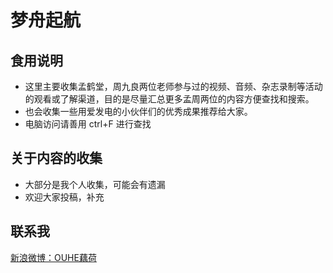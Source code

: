 梦舟起航
==============
食用说明
----
- 这里主要收集孟鹤堂，周九良两位老师参与过的视频、音频、杂志录制等活动的观看或了解渠道，目的是尽量汇总更多孟周两位的内容方便查找和搜索。
- 也会收集一些用爱发电的小伙伴们的优秀成果推荐给大家。
- 电脑访问请善用 ctrl+F 进行查找

关于内容的收集
----
- 大部分是我个人收集，可能会有遗漏
- 欢迎大家投稿，补充

联系我
-----
  <a href="https://weibo.com/u/3091416457" target="_blank">新浪微博：OUHE藕荷</a>

